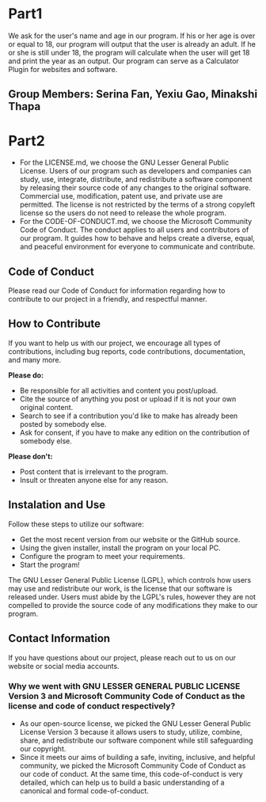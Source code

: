 # Part1
We ask for the user's name and age in our program. If his or her age is over or equal to 18, our program will output that the user is already an adult. If he or she is still under 18, the program will calculate when the user will get 18 and print the year as an output. Our program can serve as a Calculator Plugin for websites and software.
## Group Members: Serina Fan, Yexiu Gao, Minakshi Thapa

# Part2
- For the LICENSE.md, we choose the GNU Lesser General Public License. Users of our program such as developers and companies can study, use, integrate, distribute, and redistribute a software component by releasing their source code of any changes to the original software. Commercial use, modification, patent use, and private use are permitted. The license is not restricted by the terms of a strong copyleft license so the users do not need to release the whole program.
- For the CODE-OF-CONDUCT.md, we choose the Microsoft Community Code of Conduct. The conduct applies to all users and contributors of our program. It guides how to behave and helps create a diverse, equal, and peaceful environment for everyone to communicate and contribute.


## Code of Conduct 
Please read our Code of Conduct for information regarding how to contribute to our project in a friendly, and respectful manner.

## How to Contribute 
If you want to help us with our project, we encourage all types of contributions, including bug reports, code contributions, documentation, and many more.

**Please do:** <br />
- Be responsible for all activities and content you post/upload.<br />
- Cite the source of anything you post or upload if it is not your own original content.<br />
- Search to see if a contribution you'd like to make has already been posted by somebody else.<br />
- Ask for consent, if you have to make any edition on the contribution of somebody else.

**Please don't:** <br />
- Post content that is irrelevant to the program.<br />
- Insult or threaten anyone else for any reason.

## Instalation and Use 
Follow these steps to utilize our software:

- Get the most recent version from our website or the GitHub source. <br />
- Using the given installer, install the program on your local PC. <br />
- Configure the program to meet your requirements. <br />
- Start the program!

The GNU Lesser General Public License (LGPL), which controls how users may use and redistribute our work, is the license that our software is released under. Users must abide by the LGPL's rules, however they are not compelled to provide the source code of any modifications they make to our program.


## Contact Information
If you have questions about our project, please reach out to us on our website or social media accounts. 


### Why we went with GNU LESSER GENERAL PUBLIC LICENSE Version 3 and Microsoft Community Code of Conduct as the license and code of conduct respectively? 
- As our open-source license, we picked the GNU Lesser General Public License Version 3 because it allows users to study, utilize, combine, share, and redistribute our software component while still safeguarding our copyright. 
- Since it meets our aims of building a safe, inviting, inclusive, and helpful community, we picked the Microsoft Community Code of Conduct as our code of conduct. At the same time, this code-of-conduct is very detailed, which can help us to build a basic understanding of a canonical and formal code-of-conduct.
